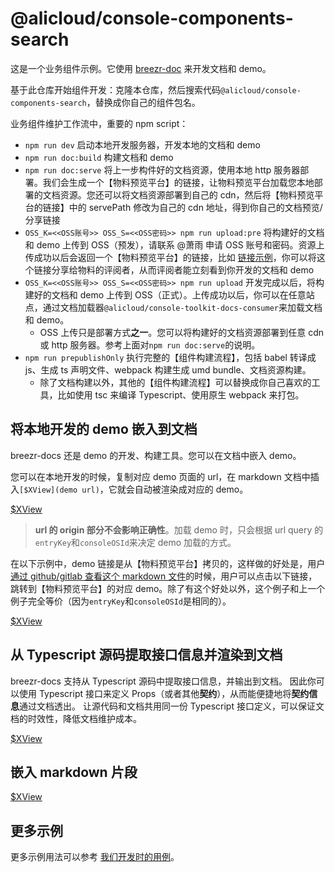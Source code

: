# @alicloud/console-components-search

这是一个业务组件示例。它使用 [breezr-doc](https://github.com/aliyun/alibabacloud-console-toolkit/tree/preset-demos/docs-sdk/docs-provider) 来开发文档和 demo。

基于此仓库开始组件开发：克隆本仓库，然后搜索代码`@alicloud/console-components-search`，替换成你自己的组件包名。

业务组件维护工作流中，重要的 npm script：

- `npm run dev` 启动本地开发服务器，开发本地的文档和 demo
- `npm run doc:build` 构建文档和 demo
- `npm run doc:serve` 将上一步构件好的文档资源，使用本地 http 服务器部署。我们会生成一个【物料预览平台】的链接，让物料预览平台加载您本地部署的文档资源。您还可以将文档资源部署到自己的 cdn，然后将【物料预览平台的链接】中的 servePath 修改为自己的 cdn 地址，得到你自己的文档预览/分享链接
- `OSS_K=<<OSS账号>> OSS_S=<<OSS密码>> npm run upload:pre` 将构建好的文档和 demo 上传到 OSS（预发），请联系 @萧雨 申请 OSS 账号和密码。资源上传成功以后会返回一个【物料预览平台】的链接，比如 [链接示例](https://xconsole.aliyun-inc.com/demo-playground?consoleOSId=console-fe-test-rc-search-doc&servePath=https%3A%2F%2Fopensource-microapp.oss-cn-hangzhou.aliyuncs.com%2Fapp%2Fbreezr-docs%2Fconsole-fe-test-rc-search-doc%2F-pre%2F&entryKey=README)，你可以将这个链接分享给物料的评阅者，从而评阅者能立刻看到你开发的文档和 demo
- `OSS_K=<<OSS账号>> OSS_S=<<OSS密码>> npm run upload` 开发完成以后，将构建好的文档和 demo 上传到 OSS（正式）。上传成功以后，你可以在任意站点，通过文档加载器`@alicloud/console-toolkit-docs-consumer`来加载文档和 demo。
  - OSS 上传只是部署方式**之一**。您可以将构建好的文档资源部署到任意 cdn 或 http 服务器。参考上面对`npm run doc:serve`的说明。
- `npm run prepublishOnly` 执行完整的【组件构建流程】，包括 babel 转译成 js、生成 ts 声明文件、webpack 构建生成 umd bundle、文档资源构建。
  - 除了文档构建以外，其他的【组件构建流程】可以替换成你自己喜欢的工具，比如使用 tsc 来编译 Typescript、使用原生 webpack 来打包。

## 将本地开发的 demo 嵌入到文档

breezr-docs 还是 demo 的开发、构建工具。您可以在文档中嵌入 demo。

您可以在本地开发的时候，复制对应 demo 页面的 url，在 markdown 文档中插入`[$XView](demo url)`，它就会自动被渲染成对应的 demo。

[$XView](http://localhost:3333/?entryKey=demo2&consoleOSId=console-fe-test-rc-search-doc)

> **url 的 origin 部分不会影响正确性**。加载 demo 时，只会根据 url query 的`entryKey`和`consoleOSId`来决定 demo 加载的方式。

在以下示例中，demo 链接是从【物料预览平台】拷贝的，这样做的好处是，用户[通过 github/gitlab 查看这个 markdown 文件](http://gitlab.alibaba-inc.com/sirui.csr/breezr-doc-demo)的时候，用户可以点击以下链接，跳转到【物料预览平台】的对应 demo。除了有这个好处以外，这个例子和上一个例子完全等价（因为`entryKey`和`consoleOSId`是相同的）。

[$XView](https://xconsole.aliyun-inc.com/demo-playground?consoleOSId=console-fe-test-rc-search-doc&servePath=https%3A%2F%2Fopensource-microapp.oss-cn-hangzhou.aliyuncs.com%2Fapp%2Fbreezr-docs%2Fconsole-fe-test-rc-search-doc%2F-pre%2F&entryKey=demo2)

## 从 Typescript 源码提取接口信息并渲染到文档

breezr-docs 支持从 Typescript 源码中提取接口信息，并输出到文档。
因此你可以使用 Typescript 接口来定义 Props（或者其他**契约**），从而能便捷地将**契约信息**通过文档透出。
让源代码和文档共用同一份 Typescript 接口定义，可以保证文档的时效性，降低文档维护成本。

[$XView](https://xconsole.aliyun-inc.com/demo-playground?consoleOSId=console-fe-test-rc-search-doc&entryKey=types%2FButtonProps)

## 嵌入 markdown 片段

[$XView](https://xconsole.aliyun-inc.com/demo-playground?consoleOSId=console-fe-test-rc-search-doc&entryKey=docs%2Ftest)

## 更多示例

更多示例用法可以参考 [我们开发时的用例](https://github.com/aliyun/alibabacloud-console-toolkit/blob/preset-demos/docs-sdk/examples/docs-provider/breezr.config.js)。
